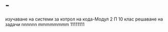# -
изучаване на системи за котрол на кода-Модул 2 П 10 клас
решаване на задачи
nnnnnn
mmmmmmmm
11111111
